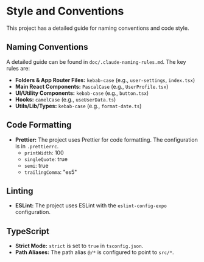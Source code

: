 # Style and Conventions

This project has a detailed guide for naming conventions and code style.

## Naming Conventions

A detailed guide can be found in `doc/.claude-naming-rules.md`. The key rules are:

* **Folders & App Router Files:** `kebab-case` (e.g., `user-settings`, `index.tsx`)
* **Main React Components:** `PascalCase` (e.g., `UserProfile.tsx`)
* **UI/Utility Components:** `kebab-case` (e.g., `button.tsx`)
* **Hooks:** `camelCase` (e.g., `useUserData.ts`)
* **Utils/Lib/Types:** `kebab-case` (e.g., `format-date.ts`)

## Code Formatting

* **Prettier:** The project uses Prettier for code formatting. The configuration is in `.prettierrc`.
  * `printWidth`: 100
  * `singleQuote`: true
  * `semi`: true
  * `trailingComma`: "es5"

## Linting

* **ESLint:** The project uses ESLint with the `eslint-config-expo` configuration.

## TypeScript

* **Strict Mode:** `strict` is set to `true` in `tsconfig.json`.
* **Path Aliases:** The path alias `@/*` is configured to point to `src/*`.
